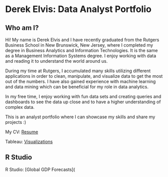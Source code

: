 # Derek Elvis: Data Analyst Portfolio

## Who am I?
Hi! My name is Derek Elvis and I have recently graduated from the Rutgers Business School in New Brunswick, New Jersey, where I completed my degree in Business Analytics and Information Technologies. It is the same as a Management Information Systems degree. I enjoy working with data and reading it to understand the world around us. 

During my time at Rutgers, I accumulated many skills utilizing different applications in order to clean, manipulate, and visualize data to get the most out of the numbers. I have also gained experience with machine learning and data mining which can be beneficial for my role in data analytics. 

In my free time, I enjoy working with fun data sets and creating queries and dashboards to see the data up close and to have a higher understanding of complex data. 

This is an analyst portfolio where I can showcase my skills and share my projects :)

My CV: [Resume](https://github.com/DerekElvis/portfolio/blob/main/Derek%20Elvis%20DA%20Resume..pdf)

Tableau: [Visualizations](https://public.tableau.com/app/profile/derek.elvis/viz/FootballDashboard_17242814551160/Dashboard1)

R Studio
---------------------------------------------------------------------------------------------------------------------------------------------

R Studio: [Global GDP Forecasts](
